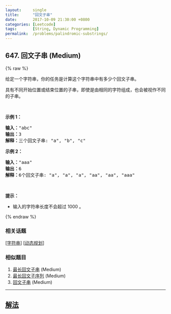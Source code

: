 ```yaml
---
layout:     single
title:      "回文子串"
date:       2017-10-09 21:30:00 +0800
categories: [Leetcode]
tags:       [String, Dynamic Programming]
permalink:  /problems/palindromic-substrings/
---
```


## 647. 回文子串 (Medium)

{% raw %}

<p>给定一个字符串，你的任务是计算这个字符串中有多少个回文子串。</p>

<p>具有不同开始位置或结束位置的子串，即使是由相同的字符组成，也会被视作不同的子串。</p>

<p>&nbsp;</p>

<p><strong>示例 1：</strong></p>

<pre><strong>输入：</strong>&quot;abc&quot;
<strong>输出：</strong>3
<strong>解释：</strong>三个回文子串: &quot;a&quot;, &quot;b&quot;, &quot;c&quot;
</pre>

<p><strong>示例 2：</strong></p>

<pre><strong>输入：</strong>&quot;aaa&quot;
<strong>输出：</strong>6
<strong>解释：</strong>6个回文子串: &quot;a&quot;, &quot;a&quot;, &quot;a&quot;, &quot;aa&quot;, &quot;aa&quot;, &quot;aaa&quot;</pre>

<p>&nbsp;</p>

<p><strong>提示：</strong></p>

<ul>
	<li>输入的字符串长度不会超过 1000 。</li>
</ul>

{% endraw %}

### 相关话题
  [[字符串](https://github.com/openset/leetcode/tree/master/tag/string/README.md)]
  [[动态规划](https://github.com/openset/leetcode/tree/master/tag/dynamic-programming/README.md)]

### 相似题目
  1. [最长回文子串](/problems/longest-palindromic-substring) (Medium)
  1. [最长回文子序列](/problems/longest-palindromic-subsequence) (Medium)
  1. [回文子串](/problems/palindromic-substrings) (Medium)

---

## [解法](https://github.com/openset/leetcode/tree/master/problems/palindromic-substrings)
